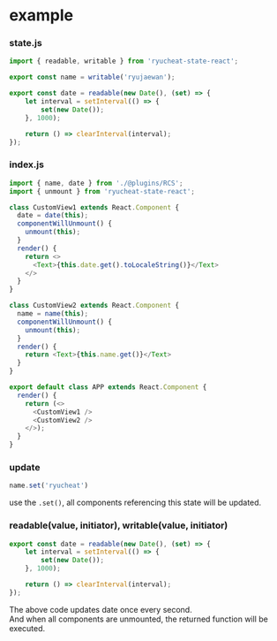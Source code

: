 # example

### state.js
```js
import { readable, writable } from 'ryucheat-state-react';

export const name = writable('ryujaewan');

export const date = readable(new Date(), (set) => {
    let interval = setInterval(() => {
        set(new Date());
    }, 1000);

    return () => clearInterval(interval);
});
```


### index.js
```js
import { name, date } from './@plugins/RCS';
import { unmount } from 'ryucheat-state-react';

class CustomView1 extends React.Component {
  date = date(this);
  componentWillUnmount() {
    unmount(this);
  }
  render() {
    return <>
      <Text>{this.date.get().toLocaleString()}</Text>
    </>
  }
}

class CustomView2 extends React.Component {
  name = name(this);
  componentWillUnmount() {
    unmount(this);
  }
  render() {
    return <Text>{this.name.get()}</Text>
  }
}

export default class APP extends React.Component {
  render() {
    return (<>
      <CustomView1 />
      <CustomView2 />
    </>);
  }
}
```

### update
```js
name.set('ryucheat')
```
use the `.set()`, all components referencing this state will be updated.


### readable(value, initiator), writable(value, initiator)
```js
export const date = readable(new Date(), (set) => {
    let interval = setInterval(() => {
        set(new Date());
    }, 1000);

    return () => clearInterval(interval);
});
```
The above code updates date once every second.  
And when all components are unmounted, the returned function will be executed.  
